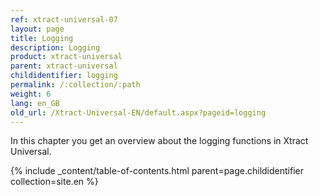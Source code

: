 ```yaml
---
ref: xtract-universal-07
layout: page
title: Logging
description: Logging
product: xtract-universal
parent: xtract-universal
childidentifier: logging
permalink: /:collection/:path
weight: 6
lang: en_GB
old_url: /Xtract-Universal-EN/default.aspx?pageid=logging
---
```


In this chapter you get an overview about the logging functions in Xtract Universal.

{% include _content/table-of-contents.html parent=page.childidentifier collection=site.en %}
<!--stackedit_data:
eyJoaXN0b3J5IjpbLTE1MTUzMzgzNTZdfQ==
-->
